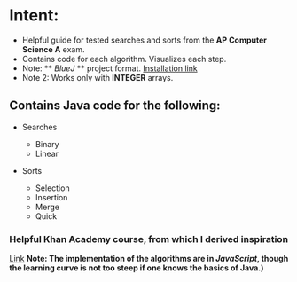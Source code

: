 
# Intent: 
* Helpful guide for tested searches and sorts from the **AP Computer Science A** exam. 
* Contains code for each algorithm. Visualizes each step. 
*  Note: ** *BlueJ* ** project format. [Installation link](https://www.bluej.org/)
*  Note 2: Works only with **INTEGER** arrays.

## Contains Java code for the following: 

* Searches
  * Binary
  * Linear

* Sorts
  * Selection
  * Insertion
  * Merge
  * Quick
  
### Helpful Khan Academy course, from which I derived inspiration
[Link](https://www.khanacademy.org/computing/computer-science/algorithms)
**Note: The implementation of the algorithms are in *JavaScript*, though the learning curve is not too steep if one knows the basics of Java.)**
